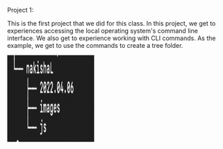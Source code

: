 Project 1:

This is the first project that we did for this class. In this project, we get to experiences accessing the local operating system's command line interface. We also get to experience working with CLI commands. As the example, we get to use the commands to create a tree folder. 

<img src="p1-folders.png" width= 200px height=200px>
